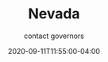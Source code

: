 ---
date: 2020-09-11T11:55:00-04:00
title: "Nevada"
ab: "NV"
seo_title: "Contact Nevada Governor"
description: Contact Nevada Governor
author: contact governors
url: /nevada/
weight: 1
---